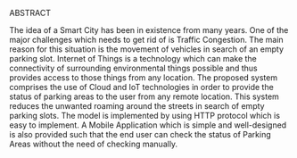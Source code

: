 ABSTRACT

The idea of a Smart City has been in existence from many years. One of the major challenges which needs to get rid of is Traffic Congestion. The main reason for this situation is the movement of vehicles in search of an empty parking slot. Internet of Things is a technology which can make the connectivity of surrounding environmental things possible and thus provides access to those things from any location. The proposed system comprises the use of Cloud and IoT technologies in order to provide the status of parking areas to the user from any remote location. This system reduces the unwanted roaming around the streets in search of empty parking slots. The model is implemented by using HTTP protocol which is easy to implement. A Mobile Application which is simple and well-designed is also provided such that the end user can check the status of Parking Areas without the need of checking manually. 
